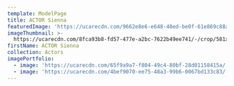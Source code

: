```yaml
---
template: ModelPage
title: ACTOR Sienna
featuredImage: 'https://ucarecdn.com/9662e8e6-e648-40ed-be0f-61e869c88ab3/'
imageThumbnail: >-
  https://ucarecdn.com/8fca93b8-fd57-477e-a2bc-7622b49ee741/-/crop/581x867/79,0/-/preview/
firstName: ACTOR Sienna
collection: Actors
imagePortfolio:
  - image: 'https://ucarecdn.com/65f9a9a7-f804-49c4-80bf-28d01158415a/'
  - image: 'https://ucarecdn.com/4bef9070-ee75-48a3-99b6-0067bd133c83/'
---
```


